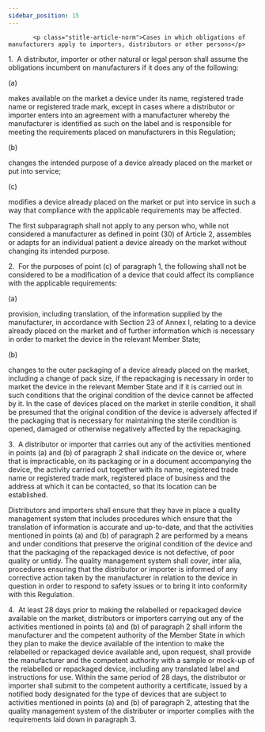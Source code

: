 ```yaml
---
sidebar_position: 15
---
```

           <p class="stitle-article-norm">Cases in which obligations of manufacturers apply to importers, distributors or other persons</p>
   <p class="norm">1.&nbsp;&nbsp;A distributor, importer or other 
natural or legal person shall assume the obligations incumbent on 
manufacturers if it does any of the following:</p>
   <div class="grid-container grid-list">
      <div class="list grid-list-column-1">
         <span>(a)&nbsp;</span>
      </div>
      <div class="grid-list-column-2">
         <p class="norm">makes available on the market a device under 
its name, registered trade name or registered trade mark, except in 
cases where a distributor or importer enters into an agreement with a 
manufacturer whereby the manufacturer is identified as such on the label
 and is responsible for meeting the requirements placed on manufacturers
 in this Regulation;</p>
      </div>
   </div>
   <div class="grid-container grid-list">
      <div class="list grid-list-column-1">
         <span>(b)&nbsp;</span>
      </div>
      <div class="grid-list-column-2">
         <p class="norm">changes the intended purpose of a device already placed on the market or put into service;</p>
      </div>
   </div>
   <div class="grid-container grid-list">
      <div class="list grid-list-column-1">
         <span>(c)&nbsp;</span>
      </div>
      <div class="grid-list-column-2">
         <p class="norm">modifies a device already placed on the market 
or put into service in such a way that compliance with the applicable 
requirements may be affected.</p>
      </div>
   </div>
   <p class="norm">The first subparagraph&nbsp;shall not apply to any 
person who, while not considered a manufacturer as defined in 
point&nbsp;(30) of Article&nbsp;2, assembles or adapts for an individual
 patient a device already on the market without changing its intended 
purpose.</p>
   <p class="norm">2.&nbsp;&nbsp;For the purposes of point&nbsp;(c) of 
paragraph&nbsp;1, the following shall not be considered to be a 
modification of a device that could affect its compliance with the 
applicable requirements:</p>
   <div class="grid-container grid-list">
      <div class="list grid-list-column-1">
         <span>(a)&nbsp;</span>
      </div>
      <div class="grid-list-column-2">
         <p class="norm">provision, including translation, of the 
information supplied by the manufacturer, in accordance with 
Section&nbsp;23 of Annex&nbsp;I, relating to a device already placed on 
the market and of further information which is necessary in order to 
market the device in the relevant Member&nbsp;State;</p>
      </div>
   </div>
   <div class="grid-container grid-list">
      <div class="list grid-list-column-1">
         <span>(b)&nbsp;</span>
      </div>
      <div class="grid-list-column-2">
         <p class="norm">changes to the outer packaging of a device 
already placed on the market, including a change of pack size, if the 
repackaging is necessary in order to market the device in the relevant 
Member&nbsp;State and if it is carried out in such conditions that the 
original condition of the device cannot be affected by it. In the case 
of devices placed on the market in sterile condition, it shall be 
presumed that the original condition of the device is adversely affected
 if the packaging that is necessary for maintaining the sterile 
condition is opened, damaged or otherwise negatively affected by the 
repackaging.</p>
      </div>
   </div>
   <p class="norm">3.&nbsp;&nbsp;A distributor or importer that carries 
out any of the activities mentioned in points&nbsp;(a) and&nbsp;(b) of 
paragraph&nbsp;2 shall indicate on the device or, where that is 
impracticable, on its packaging or in a document accompanying the 
device, the activity carried out together with its name, registered 
trade name or registered trade mark, registered place of business and 
the address at which it can be contacted, so that its location can be 
established.</p>
   <p class="norm">Distributors and importers shall ensure that they 
have in place a quality management system that includes procedures which
 ensure that the translation of information is accurate and up-to-date, 
and that the activities mentioned in points&nbsp;(a) and&nbsp;(b) of 
paragraph&nbsp;2 are performed by a means and under conditions that 
preserve the original condition of the device and that the packaging of 
the repackaged device is not defective, of poor quality or untidy. The 
quality management system shall cover, <span class="italics">inter&nbsp;alia</span>,
 procedures ensuring that the distributor or importer is informed of any
 corrective action taken by the manufacturer in relation to the device 
in question in order to respond to safety issues or to bring it into 
conformity with this Regulation.</p>
   <p class="norm">4.&nbsp;&nbsp;At least 28 days prior to making the 
relabelled or repackaged device available on the market, distributors or
 importers carrying out any of the activities mentioned in 
points&nbsp;(a) and (b) of paragraph&nbsp;2 shall inform the 
manufacturer and the competent authority of the Member&nbsp;State in 
which they plan to make the device available of the intention to make 
the relabelled or repackaged device available and, upon request, shall 
provide the manufacturer and the competent authority with a sample or 
mock-up of the relabelled or repackaged device, including any translated
 label and instructions for use. Within the same period of 28&nbsp;days,
 the distributor or importer shall submit to the competent authority a 
certificate, issued by a notified body designated for the type of 
devices that are subject to activities mentioned in points&nbsp;(a) 
and&nbsp;(b) of paragraph&nbsp;2, attesting that the quality management 
system of the distributer or importer complies with the requirements 
laid down in paragraph&nbsp;3.</p>